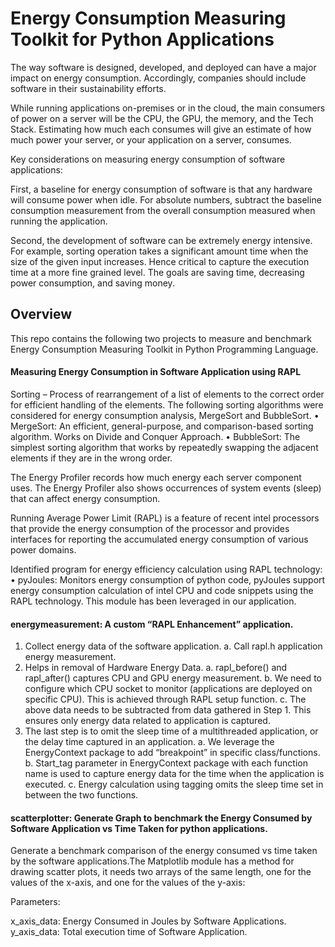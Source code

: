 # Energy Consumption Measuring Toolkit for Python Applications

The way software is designed, developed, and deployed can have a major impact on energy consumption. Accordingly, companies should include software in their sustainability efforts.
 
While running applications on-premises or in the cloud, the main consumers of power on a server will be the CPU, the GPU, the memory, and the Tech Stack. Estimating how much each consumes will give an estimate of how much power your server, or your application on a server, consumes.

Key considerations on measuring energy consumption of software applications:

First, a baseline for energy consumption of software is that any hardware will consume power when idle. For absolute numbers, subtract the baseline consumption measurement from the overall consumption measured when running the application.
 
Second, the development of software can be extremely energy intensive. For example, sorting operation takes a significant amount time when the size of the given input increases. Hence critical to capture the execution time at a more fine grained level. The goals are saving time, decreasing power consumption, and saving money.


## Overview

This repo contains the following two projects to measure and benchmark Energy Consumption Measuring Toolkit in Python Programming Language.

#### Measuring Energy Consumption in Software Application using RAPL

Sorting – Process of rearrangement of a list of elements to the correct order for efficient handling of the elements.
The following sorting algorithms were considered for energy consumption analysis, MergeSort and BubbleSort.
•	MergeSort: An efficient, general-purpose, and comparison-based sorting algorithm. Works on Divide and Conquer Approach.
•	BubbleSort: The simplest sorting algorithm that works by repeatedly swapping the adjacent elements if they are in the wrong order. 

The Energy Profiler records how much energy each server component uses. The Energy Profiler also shows occurrences of system events (sleep) that can affect energy consumption.

Running Average Power Limit (RAPL) is a feature of recent intel processors that provide the energy consumption of the processor and provides interfaces for reporting the accumulated energy consumption of various power domains.

Identified program for energy efficiency calculation using RAPL technology:
•	pyJoules: Monitors energy consumption of python code, pyJoules support energy consumption calculation of intel CPU and code snippets using the RAPL technology. This module has been leveraged in our application.

#### energymeasurement: A custom “RAPL Enhancement” application.

1.	Collect energy data of the software application.
    a.	Call rapl.h application energy measurement.
2.	Helps in removal of Hardware Energy Data.
    a.	rapl_before() and rapl_after() captures CPU and GPU energy measurement. 
    b.	We need to configure which CPU socket to monitor (applications are deployed on specific CPU). This is achieved through RAPL setup function. 
    c.	The above data needs to be subtracted from data gathered in Step 1. This ensures only energy data related to application is captured. 
3.	The last step is to omit the sleep time of a multithreaded application, or the delay time captured in an application.
    a.	We leverage the EnergyContext package to add “breakpoint” in specific class/functions.
    b.	Start_tag parameter in EnergyContext package with each function name is used to capture energy data for the time when the application is executed.
    c.	Energy calculation using tagging omits the sleep time set in between the two functions. 


#### scatterplotter: Generate Graph to benchmark the Energy Consumed by Software Application vs Time Taken for python applications.

Generate a benchmark comparison of the energy consumed vs time taken by the software applications.The Matplotlib module has a method for drawing scatter plots, it needs two arrays of the same length, one for the values of the x-axis, and one for the values of the y-axis:

Parameters:

x_axis_data: Energy Consumed in Joules by Software Applications.
y_axis_data: Total execution time of Software Application.
